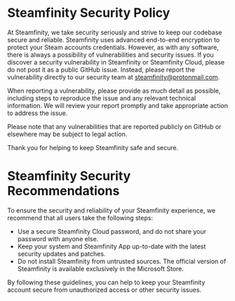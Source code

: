 # Steamfinity Security Policy
At Steamfinity, we take security seriously and strive to keep our codebase secure and reliable. 
Steamfinity uses advanced end-to-end encryption to protect your Steam accounts credentials. 
However, as with any software, there is always a possibility of vulnerabilities and security issues. 
If you discover a security vulnerability in Steamfinity or Steamfinity Cloud, please do not post it as a public GitHub issue. 
Instead, please report the vulnerability directly to our security team at steamfinity@protonmail.com.

When reporting a vulnerability, please provide as much detail as possible, including steps to reproduce the issue and any relevant technical information. 
We will review your report promptly and take appropriate action to address the issue.

Please note that any vulnerabilities that are reported publicly on GitHub or elsewhere may be subject to legal action.

Thank you for helping to keep Steamfinity safe and secure.

# Steamfinity Security Recommendations
To ensure the security and reliability of your Steamfinity experience, we recommend that all users take the following steps:

- Use a secure Steamfinity Cloud password, and do not share your password with anyone else.
- Keep your system and Steamfinity App up-to-date with the latest security updates and patches.
- Do not install Steamfinity from untrusted sources. The official version of Steamfinity is available exclusively in the Microsoft Store.

By following these guidelines, you can help to keep your Steamfinity account secure from unauthorized access or other security issues.
